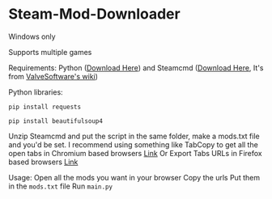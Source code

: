 # Steam-Mod-Downloader

Windows only

Supports multiple games

Requirements: Python ([Download Here](https://www.python.org/downloads/)) and Steamcmd ([Download Here](https://steamcdn-a.akamaihd.net/client/installer/steamcmd.zip), It's from [ValveSoftware's wiki](https://developer.valvesoftware.com/wiki/SteamCMD))

Python libraries: 
```
pip install requests 
```
```
pip install beautifulsoup4
```

Unzip Steamcmd and put the script in the same folder, make a mods.txt file and you'd be set. I recommend using something like TabCopy to get all the open tabs in Chromium based browsers [Link](https://chrome.google.com/webstore/detail/tabcopy/micdllihgoppmejpecmkilggmaagfdmb) Or Export Tabs URLs in Firefox based browsers [Link](https://addons.mozilla.org/en-US/firefox/addon/export-tabs-urls-and-titles/)


Usage:
Open all the mods you want in your browser
Copy the urls
Put them in the `mods.txt` file
Run `main.py`
